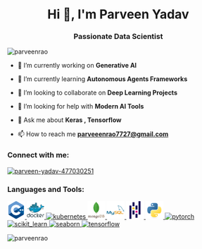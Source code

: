<h1 align="center">Hi 👋, I'm Parveen Yadav</h1>
<h3 align="center">Passionate Data Scientist</h3>

<p align="left"> <img src="https://www.google.com/imgres?q=images%20for%20github%20for%20boys&imgurl=https%3A%2F%2Fimg.freepik.com%2Ffree-photo%2F3d-illustration-cute-cartoon-boy-wearing-cap-backpack_1142-56465.jpg%3Fsize%3D338%26ext%3Djpg%26ga%3DGA1.1.2008272138.1726272000%26semt%3Dais_hybrid&imgrefurl=https%3A%2F%2Fwww.freepik.com%2Ffree-photos-vectors%2Fgithub-character%2F22&docid=Lss31ILzxAle5M&tbnid=JURT-WQiN6QkOM&vet=12ahUKEwinhPPCkqaJAxWpxTgGHcCGN74QM3oECHIQAA..i&w=338&h=338&hcb=2&itg=1&ved=2ahUKEwinhPPCkqaJAxWpxTgGHcCGN74QM3oECHIQAA" alt="parveenrao" /> </p>

- 🔭 I’m currently working on **Generative AI**

- 🌱 I’m currently learning **Autonomous Agents Frameworks**

- 👯 I’m looking to collaborate on **Deep Learning Projects**

- 🤝 I’m looking for help with **Modern AI Tools**

- 💬 Ask me about **Keras , Tensorflow**

- 📫 How to reach me **parveeenrao7727@gmail.com**

<h3 align="left">Connect with me:</h3>
<p align="left">
<a href="https://linkedin.com/in/parveen-yadav-477030251" target="blank"><img align="center" src="https://raw.githubusercontent.com/rahuldkjain/github-profile-readme-generator/master/src/images/icons/Social/linked-in-alt.svg" alt="parveen-yadav-477030251" height="30" width="40" /></a>
</p>

<h3 align="left">Languages and Tools:</h3>
<p align="left"> <a href="https://www.w3schools.com/cpp/" target="_blank" rel="noreferrer"> <img src="https://raw.githubusercontent.com/devicons/devicon/master/icons/cplusplus/cplusplus-original.svg" alt="cplusplus" width="40" height="40"/> </a> <a href="https://www.docker.com/" target="_blank" rel="noreferrer"> <img src="https://raw.githubusercontent.com/devicons/devicon/master/icons/docker/docker-original-wordmark.svg" alt="docker" width="40" height="40"/> </a> <a href="https://kubernetes.io" target="_blank" rel="noreferrer"> <img src="https://www.vectorlogo.zone/logos/kubernetes/kubernetes-icon.svg" alt="kubernetes" width="40" height="40"/> </a> <a href="https://www.mongodb.com/" target="_blank" rel="noreferrer"> <img src="https://raw.githubusercontent.com/devicons/devicon/master/icons/mongodb/mongodb-original-wordmark.svg" alt="mongodb" width="40" height="40"/> </a> <a href="https://www.mysql.com/" target="_blank" rel="noreferrer"> <img src="https://raw.githubusercontent.com/devicons/devicon/master/icons/mysql/mysql-original-wordmark.svg" alt="mysql" width="40" height="40"/> </a> <a href="https://pandas.pydata.org/" target="_blank" rel="noreferrer"> <img src="https://raw.githubusercontent.com/devicons/devicon/2ae2a900d2f041da66e950e4d48052658d850630/icons/pandas/pandas-original.svg" alt="pandas" width="40" height="40"/> </a> <a href="https://www.python.org" target="_blank" rel="noreferrer"> <img src="https://raw.githubusercontent.com/devicons/devicon/master/icons/python/python-original.svg" alt="python" width="40" height="40"/> </a> <a href="https://pytorch.org/" target="_blank" rel="noreferrer"> <img src="https://www.vectorlogo.zone/logos/pytorch/pytorch-icon.svg" alt="pytorch" width="40" height="40"/> </a> <a href="https://scikit-learn.org/" target="_blank" rel="noreferrer"> <img src="https://upload.wikimedia.org/wikipedia/commons/0/05/Scikit_learn_logo_small.svg" alt="scikit_learn" width="40" height="40"/> </a> <a href="https://seaborn.pydata.org/" target="_blank" rel="noreferrer"> <img src="https://seaborn.pydata.org/_images/logo-mark-lightbg.svg" alt="seaborn" width="40" height="40"/> </a> <a href="https://www.tensorflow.org" target="_blank" rel="noreferrer"> <img src="https://www.vectorlogo.zone/logos/tensorflow/tensorflow-icon.svg" alt="tensorflow" width="40" height="40"/> </a> </p>

<p><img align="center" src="https://github-readme-stats.vercel.app/api/top-langs?username=parveenrao&show_icons=true&locale=en&layout=compact" alt="parveenrao" /></p>
